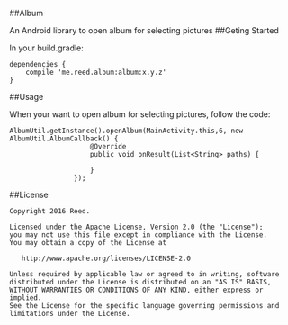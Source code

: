 ##Album

An Android library to open album for selecting pictures
##Geting Started

In your build.gradle:
```
dependencies {
    compile 'me.reed.album:album:x.y.z'
}
```
##Usage

When your want to open album for selecting pictures, follow the code:
```
AlbumUtil.getInstance().openAlbum(MainActivity.this,6, new AlbumUtil.AlbumCallback() {
                    @Override
                    public void onResult(List<String> paths) {

                    }
                });
```
##License

```
Copyright 2016 Reed.

Licensed under the Apache License, Version 2.0 (the "License");
you may not use this file except in compliance with the License.
You may obtain a copy of the License at

   http://www.apache.org/licenses/LICENSE-2.0

Unless required by applicable law or agreed to in writing, software
distributed under the License is distributed on an "AS IS" BASIS,
WITHOUT WARRANTIES OR CONDITIONS OF ANY KIND, either express or implied.
See the License for the specific language governing permissions and
limitations under the License.
```